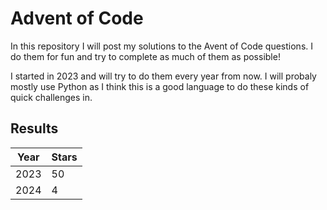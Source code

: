 # Advent of Code

In this repository I will post my solutions to the Avent of Code questions. I do them for fun and try to complete as much of them as possible!

I started in 2023 and will try to do them every year from now. I will probaly mostly use Python as I think this is a good language to do these kinds of quick challenges in.

## Results

| Year | Stars |
|------|-------|
| 2023 | 50    |
| 2024 | 4     |
